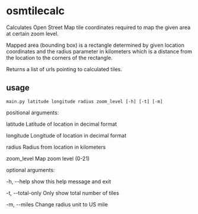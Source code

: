 # osmtilecalc
Calculates Open Street Map tile coordinates required to map the given area
at certain zoom level.

Mapped area (bounding box) is a rectangle determined by given location coordinates and
the radius parameter in kilometers which is a distance from the location to the corners
of the rectangle.

Returns a list of urls pointing to calculated tiles.

## usage

`main.py latitude longitude radius zoom_level [-h] [-t] [-m]`

positional arguments:

  latitude          Latitude of location in decimal format
  
  longitude         Longitude of location in decimal format
  
  radius            Radius from location in kilometers
  
  zoom_level        Map zoom level (0-21)

optional arguments:
  
  -h, --help        show this help message and exit
  
  -t, --total-only  Only show total number of tiles
  
  -m, --miles       Change radius unit to US mile
